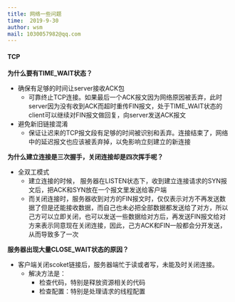 ```yaml
---
title: 网络一些问题
time:  2019-9-30
author: wsm
mail: 1030057982@qq.com
---
```


#### TCP
**为什么要有TIME_WAIT状态？**
* 确保有足够的时间让server接收ACK包
	*  可靠终止TCP连接。如果最后一个ACK报文因为网络原因被丢弃，此时server因为没有收到ACK而超时重传FIN报文，处于TIME_WAIT状态的client可以继续对FIN报文做回复，向server发送ACK报文
* 避免新旧链接混淆
	* 保证让迟来的TCP报文段有足够的时间被识别和丢弃。连接结束了，网络中的延迟报文也应该被丢弃掉，以免影响立刻建立的新连接

**为什么建立连接是三次握手，关闭连接却是四次挥手呢？**
* 全双工模式
	* 建立连接的时候， 服务器在LISTEN状态下，收到建立连接请求的SYN报文后，把ACK和SYN放在一个报文里发送给客户端
	* 而关闭连接时，服务器收到对方的FIN报文时，仅仅表示对方不再发送数据了但是还能接收数据，而自己也未必把全部数据都发送给了对方，所以己方可以立即关闭，也可以发送一些数据给对方后，再发送FIN报文给对方来表示同意现在关闭连接，因此，己方ACK和FIN一般都会分开发送，从而导致多了一次

**服务器出现大量CLOSE_WAIT状态的原因？**
* 客户端关闭scoket链接后，服务器端忙于读或者写，未能及时关闭连接。
	* 解决方法是：
		* 检查代码，特别是释放资源相关的代码
		* 检查配置：特别是处理请求的线程配置

